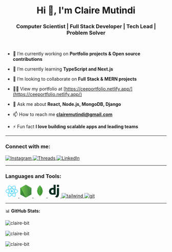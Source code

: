 <h1 align="center">Hi 👋, I'm Claire Mutindi</h1>
<h3 align="center">Computer Scientist | Full Stack Developer | Tech Lead | Problem Solver</h3>

<p align="left"> 
  <a href="https://twitter.com/" target="blank">
    <img src="https://img.shields.io/twitter/follow/?logo=twitter&style=for-the-badge" alt="" />
  </a> 
</p>

- 🔭 I’m currently working on **Portfolio projects & Open source contributions**

- 🌱 I’m currently learning **TypeScript and Next.js**

- 👯 I’m looking to collaborate on **Full Stack & MERN projects**

- 👨‍💻 View my portfolio at [https://ceeportfolio.netlify.app/](https://ceeportfolio.netlify.app/)

- 💬 Ask me about **React, Node.js, MongoDB, Django**

- 📫 How to reach me **clairemutindi@gmail.com**

- ⚡ Fun fact **I love building scalable apps and leading teams**

---

<h3 align="left">Connect with me:</h3>
<p align="left">
  <a href="https://www.instagram.com/__clairem" target="blank">
    <img align="center" src="https://raw.githubusercontent.com/rahuldkjain/github-profile-readme-generator/master/src/images/icons/Social/instagram.svg" alt="Instagram" height="30" width="40" />
  </a>
  <a href="https://www.threads.net/@__clairem" target="blank">
  <img align="center" src="https://cdn.jsdelivr.net/npm/simple-icons@v9/icons/threads.svg" alt="Threads" height="30" width="40" />
</a>
  <a href="https://www.linkedin.com/in/claire-mutindi-0b5469252" target="blank">
    <img align="center" src="https://raw.githubusercontent.com/rahuldkjain/github-profile-readme-generator/master/src/images/icons/Social/linked-in-alt.svg" alt="LinkedIn" height="30" width="40" />
  </a>
</p>

---

<h3 align="left">Languages and Tools:</h3>
<p align="left"> 
  <a href="https://reactjs.org/" target="_blank" rel="noreferrer"> 
    <img src="https://raw.githubusercontent.com/devicons/devicon/master/icons/react/react-original.svg" alt="react" width="40" height="40"/> 
  </a> 
  <a href="https://nodejs.org/" target="_blank" rel="noreferrer"> 
    <img src="https://raw.githubusercontent.com/devicons/devicon/master/icons/nodejs/nodejs-original.svg" alt="nodejs" width="40" height="40"/> 
  </a> 
  <a href="https://www.mongodb.com/" target="_blank" rel="noreferrer"> 
    <img src="https://raw.githubusercontent.com/devicons/devicon/master/icons/mongodb/mongodb-original.svg" alt="mongodb" width="40" height="40"/> 
  </a> 
  <a href="https://www.djangoproject.com/" target="_blank" rel="noreferrer"> 
    <img src="https://raw.githubusercontent.com/devicons/devicon/master/icons/django/django-plain.svg" alt="django" width="40" height="40"/> 
  </a> 
  <a href="https://tailwindcss.com/" target="_blank" rel="noreferrer"> 
    <img src="https://www.vectorlogo.zone/logos/tailwindcss/tailwindcss-icon.svg" alt="tailwind" width="40" height="40"/> 
  </a> 
  <a href="https://git-scm.com/" target="_blank" rel="noreferrer"> 
    <img src="https://www.vectorlogo.zone/logos/git-scm/git-scm-icon.svg" alt="git" width="40" height="40"/> 
  </a> 
</p>

---

📊 **GitHub Stats:**  
<p>
  <img align="center" src="https://github-readme-stats.vercel.app/api?username=claire-bit&show_icons=true&locale=en" alt="claire-bit" />
</p>
<p>
  <img align="center" src="https://github-readme-streak-stats.herokuapp.com/?user=claire-bit&" alt="claire-bit"/>
</p>
<p>
  <img align="center" src="https://github-readme-stats.vercel.app/api/top-langs?username=claire-bit&show_icons=true&locale=en&layout=compact" alt="claire-bit" />
</p>
